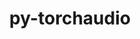 ---
title: "py-torchaudio"
layout: cache
categories: [package, v0.21.1]
meta: {"versions": ["2.1.0"], "compilers": ["apple-clang@=15.0.0", "gcc@=11.3.0"], "oss": ["ubuntu22.04", "ventura"], "platforms": ["darwin", "linux"], "targets": ["aarch64", "x86_64_v3"], "stacks": ["ml-darwin-aarch64-mps", "ml-linux-x86_64-cpu", "ml-linux-x86_64-cuda", "root"], "num_specs": 3, "num_specs_by_stack": {"ml-darwin-aarch64-mps": 1, "root": 3, "ml-linux-x86_64-cpu": 1, "ml-linux-x86_64-cuda": 1}}
spec_details: [{"hash": "grdpid756ilnpk6q5sb7bml24enjimv4", "compiler": "apple-clang@=15.0.0", "versions": ["2.1.0"], "os": "ventura", "platform": "darwin", "target": "aarch64", "variants": ["build_system=python_pip"], "stacks": ["ml-darwin-aarch64-mps", "root"], "size": "-", "tarball": "https://binaries.spack.io/releases/v0.21.1/build_cache/darwin-ventura-aarch64/apple-clang-15.0.0/py-torchaudio-2.1.0/darwin-ventura-aarch64-apple-clang-15.0.0-py-torchaudio-2.1.0-grdpid756ilnpk6q5sb7bml24enjimv4.spack"}, {"hash": "4ds4s6lz6c4sss3tf5owekylgrcbe3cj", "compiler": "gcc@=11.3.0", "versions": ["2.1.0"], "os": "ubuntu22.04", "platform": "linux", "target": "x86_64_v3", "variants": ["build_system=python_pip"], "stacks": ["root", "ml-linux-x86_64-cpu"], "size": "-", "tarball": "https://binaries.spack.io/releases/v0.21.1/build_cache/linux-ubuntu22.04-x86_64_v3/gcc-11.3.0/py-torchaudio-2.1.0/linux-ubuntu22.04-x86_64_v3-gcc-11.3.0-py-torchaudio-2.1.0-4ds4s6lz6c4sss3tf5owekylgrcbe3cj.spack"}, {"hash": "qhw4vmszd2utclu6zj6cbs6misvvy4qk", "compiler": "gcc@=11.3.0", "versions": ["2.1.0"], "os": "ubuntu22.04", "platform": "linux", "target": "x86_64_v3", "variants": ["build_system=python_pip"], "stacks": ["ml-linux-x86_64-cuda", "root"], "size": "-", "tarball": "https://binaries.spack.io/releases/v0.21.1/build_cache/linux-ubuntu22.04-x86_64_v3/gcc-11.3.0/py-torchaudio-2.1.0/linux-ubuntu22.04-x86_64_v3-gcc-11.3.0-py-torchaudio-2.1.0-qhw4vmszd2utclu6zj6cbs6misvvy4qk.spack"}]
---